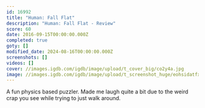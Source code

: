 ```yaml
---
id: 16992
title: "Human: Fall Flat"
description: "Human: Fall Flat - Review"
score: 60
date: 2016-09-15T00:00:00.000Z
completed: true
goty: []
modified_date: 2024-08-16T00:00:00.000Z
screenshots: []
videos: []
cover: //images.igdb.com/igdb/image/upload/t_cover_big/co2y4a.jpg
image: //images.igdb.com/igdb/image/upload/t_screenshot_huge/eohsidatfx8wyw5ltzt6.jpg
---
```

A fun physics based puzzler. Made me laugh quite a bit due to the weird crap you see while trying to just walk around.